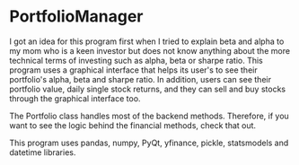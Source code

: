 # PortfolioManager
I got an idea for this program first when I tried to explain beta and alpha to my mom who is a keen investor but does not know anything about the more technical terms
of investing such as alpha, beta or sharpe ratio. This program uses a graphical interface that helps its user's to see their portfolio's alpha, beta and sharpe ratio.
In addition, users can see their portfolio value, daily single stock returns, and they can sell and buy stocks through the graphical interface too.

The Portfolio class handles most of the backend methods. Therefore, if you want to see the logic behind the financial methods, check that out.

This program uses pandas, numpy, PyQt, yfinance, pickle, statsmodels and datetime libraries.
